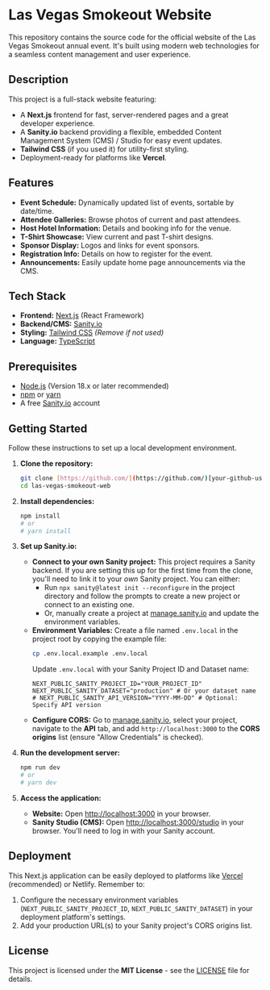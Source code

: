 # Las Vegas Smokeout Website

This repository contains the source code for the official website of the Las Vegas Smokeout annual event. It's built using modern web technologies for a seamless content management and user experience.

## Description

This project is a full-stack website featuring:

- A **Next.js** frontend for fast, server-rendered pages and a great developer experience.
- A **Sanity.io** backend providing a flexible, embedded Content Management System (CMS) / Studio for easy event updates.
- **Tailwind CSS** (if you used it) for utility-first styling.
- Deployment-ready for platforms like **Vercel**.

## Features

- **Event Schedule:** Dynamically updated list of events, sortable by date/time.
- **Attendee Galleries:** Browse photos of current and past attendees.
- **Host Hotel Information:** Details and booking info for the venue.
- **T-Shirt Showcase:** View current and past T-shirt designs.
- **Sponsor Display:** Logos and links for event sponsors.
- **Registration Info:** Details on how to register for the event.
- **Announcements:** Easily update home page announcements via the CMS.

## Tech Stack

- **Frontend:** [Next.js](https://nextjs.org/) (React Framework)
- **Backend/CMS:** [Sanity.io](https://www.sanity.io/)
- **Styling:** [Tailwind CSS](https://tailwindcss.com/) _(Remove if not used)_
- **Language:** [TypeScript](https://www.typescriptlang.org/)

## Prerequisites

- [Node.js](https://nodejs.org/) (Version 18.x or later recommended)
- [npm](https://www.npmjs.com/) or [yarn](https://yarnpkg.com/)
- A free [Sanity.io](https://www.sanity.io/signup) account

## Getting Started

Follow these instructions to set up a local development environment.

1.  **Clone the repository:**

    ```bash
    git clone [https://github.com/](https://github.com/)[your-github-username]/las-vegas-smokeout-web.git
    cd las-vegas-smokeout-web
    ```

2.  **Install dependencies:**

    ```bash
    npm install
    # or
    # yarn install
    ```

3.  **Set up Sanity.io:**

    - **Connect to your own Sanity project:** This project requires a Sanity backend. If you are setting this up for the first time from the clone, you'll need to link it to your _own_ Sanity project. You can either:
      - Run `npx sanity@latest init --reconfigure` in the project directory and follow the prompts to create a new project or connect to an existing one.
      - Or, manually create a project at [manage.sanity.io](https://manage.sanity.io) and update the environment variables.
    - **Environment Variables:** Create a file named `.env.local` in the project root by copying the example file:
      ```bash
      cp .env.local.example .env.local
      ```
      Update `.env.local` with your Sanity Project ID and Dataset name:
      ```plaintext
      NEXT_PUBLIC_SANITY_PROJECT_ID="YOUR_PROJECT_ID"
      NEXT_PUBLIC_SANITY_DATASET="production" # Or your dataset name
      # NEXT_PUBLIC_SANITY_API_VERSION="YYYY-MM-DD" # Optional: Specify API version
      ```
    - **Configure CORS:** Go to [manage.sanity.io](https://manage.sanity.io), select your project, navigate to the **API** tab, and add `http://localhost:3000` to the **CORS origins** list (ensure "Allow Credentials" is checked).

4.  **Run the development server:**

    ```bash
    npm run dev
    # or
    # yarn dev
    ```

5.  **Access the application:**
    - **Website:** Open [http://localhost:3000](http://localhost:3000) in your browser.
    - **Sanity Studio (CMS):** Open [http://localhost:3000/studio](http://localhost:3000/studio) in your browser. You'll need to log in with your Sanity account.

## Deployment

This Next.js application can be easily deployed to platforms like [Vercel](https://vercel.com/) (recommended) or Netlify. Remember to:

1.  Configure the necessary environment variables (`NEXT_PUBLIC_SANITY_PROJECT_ID`, `NEXT_PUBLIC_SANITY_DATASET`) in your deployment platform's settings.
2.  Add your production URL(s) to your Sanity project's CORS origins list.

## License

This project is licensed under the **MIT License** - see the [LICENSE](LICENSE.md) file for details.
